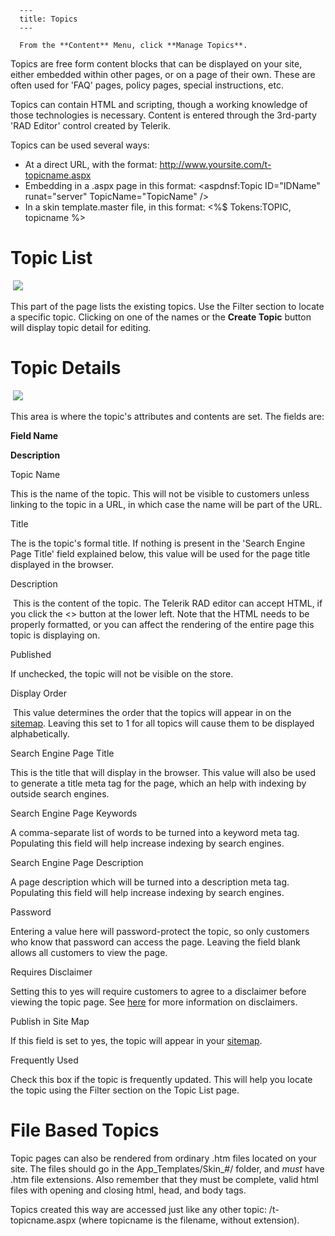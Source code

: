 
      ---
      title: Topics
      ---

      From the **Content** Menu, click **Manage Topics**.  
  
Topics are free form content blocks that can be displayed on your site, either embedded within other pages, or on a page of their own. These are often used for 'FAQ' pages, policy pages, special instructions, etc.   
  
Topics can contain HTML and scripting, though a working knowledge of those technologies is necessary. Content is entered through the 3rd-party 'RAD Editor' control created by Telerik.   
  
Topics can be used several ways:

*   At a direct URL, with the format: http://www.yoursite.com/t-topicname.aspx
*   Embedding in a .aspx page in this format: <aspdnsf:Topic ID="IDName" runat="server" TopicName="TopicName" />
*   In a skin template.master file, in this format: <%$ Tokens:TOPIC, topicname %>

Topic List
==========

 ![](images/1415986108910.png)

This part of the page lists the existing topics. Use the Filter section to locate a specific topic. Clicking on one of the names or the **Create Topic** button will display topic detail for editing.

Topic Details
=============

 ![](images/1415986249102.png)

This area is where the topic's attributes and contents are set. The fields are:

**Field Name**

**Description**

Topic Name

This is the name of the topic. This will not be visible to customers unless linking to the topic in a URL, in which case the name will be part of the URL.

Title

The is the topic's formal title. If nothing is present in the 'Search Engine Page Title' field explained below, this value will be used for the page title displayed in the browser.

Description

 This is the content of the topic. The Telerik RAD editor can accept HTML, if you click the <> button at the lower left. Note that the HTML needs to be properly formatted, or you can affect the rendering of the entire page this topic is displaying on.

Published

If unchecked, the topic will not be visible on the store.

Display Order

 This value determines the order that the topics will appear in on the [sitemap](default.aspx?pageid=sitemap). Leaving this set to 1 for all topics will cause them to be displayed alphabetically.

Search Engine Page Title

This is the title that will display in the browser. This value will also be used to generate a title meta tag for the page, which an help with indexing by outside search engines.

Search Engine Page Keywords

A comma-separate list of words to be turned into a keyword meta tag. Populating this field will help increase indexing by search engines.

Search Engine Page Description

A page description which will be turned into a description meta tag. Populating this field will help increase indexing by search engines.

Password

Entering a value here will password-protect the topic, so only customers who know that password can access the page. Leaving the field blank allows all customers to view the page.

Requires Disclaimer

Setting this to yes will require customers to agree to a disclaimer before viewing the topic page. See [here](default.aspx?pageid=disclaimers) for more information on disclaimers.

Publish in Site Map

If this field is set to yes, the topic will appear in your [](http://manual.aspdotnetstorefront.com/p-1032-sitemap.aspx)[sitemap](default.aspx?pageid=sitemap).

Frequently Used

Check this box if the topic is frequently updated. This will help you locate the topic using the Filter section on the Topic List page.

File Based Topics
=================

Topic pages can also be rendered from ordinary .htm files located on your site. The files should go in the App\_Templates/Skin\_#/ folder, and _must_ have .htm file extensions. Also remember that they must be complete, valid html files with opening and closing html, head, and body tags.

Topics created this way are accessed just like any other topic: /t-topicname.aspx (where topicname is the filename, without extension).
      